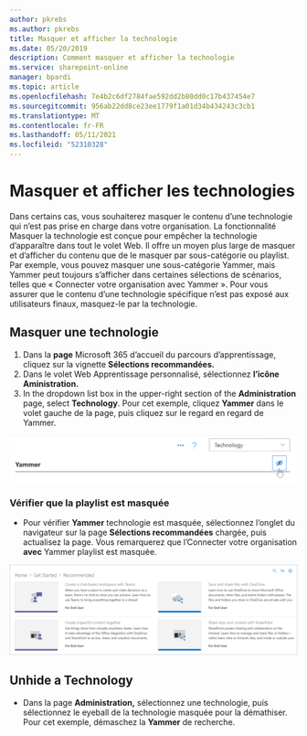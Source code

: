 ```yaml
---
author: pkrebs
ms.author: pkrebs
title: Masquer et afficher la technologie
ms.date: 05/20/2019
description: Comment masquer et afficher la technologie
ms.service: sharepoint-online
manager: bpardi
ms.topic: article
ms.openlocfilehash: 7e4b2c6df2784fae592dd2b80dd0c17b437454e7
ms.sourcegitcommit: 956ab22dd8ce23ee1779f1a01d34b434243c3cb1
ms.translationtype: MT
ms.contentlocale: fr-FR
ms.lasthandoff: 05/11/2021
ms.locfileid: "52310328"
---
```

# <a name="hide-and-show-technology"></a>Masquer et afficher les technologies

Dans certains cas, vous souhaiterez masquer le contenu d’une technologie qui n’est pas prise en charge dans votre organisation. La fonctionnalité Masquer la technologie est conçue pour empêcher la technologie d’apparaître dans tout le volet Web. Il offre un moyen plus large de masquer et d’afficher du contenu que de le masquer par sous-catégorie ou playlist. Par exemple, vous pouvez masquer une sous-catégorie Yammer, mais Yammer peut toujours s’afficher dans certaines sélections de scénarios, telles que « Connecter votre organisation avec Yammer ». Pour vous assurer que le contenu d’une technologie spécifique n’est pas exposé aux utilisateurs finaux, masquez-le par la technologie. 

## <a name="hide-a-technology"></a>Masquer une technologie

1. Dans la **page** Microsoft 365 d’accueil du parcours d’apprentissage, cliquez sur la vignette **Sélections recommandées.**
2. Dans le volet Web Apprentissage personnalisé, sélectionnez **l’icône Aministration.**
3. In the dropdown list box in the upper-right section of the **Administration** page, select **Technology**.
Pour cet exemple, cliquez **Yammer** dans le volet gauche de la page, puis cliquez sur le regard en regard de Yammer.  

![L’exemple de fenêtre montre une catégorie de technologie marquée avec l’icône pour la hid.](media/cg-hidetech.png)

### <a name="verify-the-playlist-is-hidden"></a>Vérifier que la playlist est masquée
- Pour vérifier **Yammer** technologie est masquée, sélectionnez l’onglet du navigateur sur la page **Sélections recommandées** chargée, puis actualisez la page. Vous remarquerez que l’Connecter votre organisation **avec** Yammer playlist est masquée. 

![L’exemple de fenêtre montre que la technologie masquée n’est plus répertoriée.](media/cg-hidetechrefresh.png)

## <a name="unhide-a-technology"></a>Unhide a Technology

- Dans la page **Administration,** sélectionnez une technologie, puis sélectionnez le eyeball de la technologie masquée pour la démathiser. Pour cet exemple, démaschez la **Yammer** de recherche. 